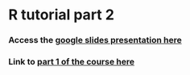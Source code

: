 # R tutorial part 2
### Access the [google slides presentation here](https://docs.google.com/presentation/d/13ub9O541-pDgvJtjvTg-9NQo7GIIdauyk7Yqku9MUH4/edit?usp=sharing)

### Link to [part 1 of the course here](https://github.com/wescaiju/R_tutorial_part_1/)

